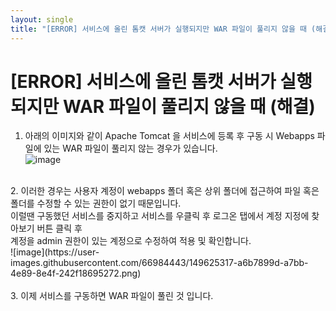 ```yaml
---
layout: single
title: "[ERROR] 서비스에 올린 톰캣 서버가 실행되지만 WAR 파일이 풀리지 않을 때 (해결)"
---
```


# [ERROR] 서비스에 올린 톰캣 서버가 실행되지만 WAR 파일이 풀리지 않을 때 (해결)

1. 아래의 이미지와 같이 Apache Tomcat 을 서비스에 등록 후 구동 시 Webapps 파일에 있는 WAR 파일이 풀리지 않는 경우가 있습니다.<br>
![image](https://user-images.githubusercontent.com/66984443/149625024-71b403b6-ba20-4976-84ff-a1d837758546.png)<br>
<br>
2. 이러한 경우는 사용자 계정이 webapps 폴더 혹은 상위 폴더에 접근하여 파일 혹은 폴더를 수정할 수 있는 권한이 없기 때문입니다.<br>
이럴땐 구동했던 서비스를 중지하고 서비스를 우클릭 후 로그온 탭에서 계정 지정에 찾아보기 버튼 클릭 후<br>
계정을 admin 권한이 있는 계정으로 수정하여 적용 및 확인합니다.<br>
![image](https://user-images.githubusercontent.com/66984443/149625317-a6b7899d-a7bb-4e89-8e4f-242f18695272.png)<br>
<br>
3. 이제 서비스를 구동하면 WAR 파일이 풀린 것 입니다. 

